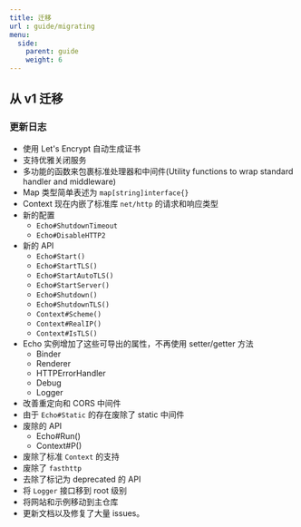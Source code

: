 ```yaml
---
title: 迁移
url : guide/migrating
menu:
  side:
    parent: guide
    weight: 6
---
```


## 从 v1 迁移

### 更新日志

- 使用 Let's Encrypt 自动生成证书
- 支持优雅关闭服务
- 多功能的函数来包裹标准处理器和中间件(Utility functions to wrap standard handler and middleware)
- Map 类型简单表述为 `map[string]interface{}`
- Context 现在内嵌了标准库 `net/http` 的请求和响应类型
- 新的配置
  - `Echo#ShutdownTimeout`
  - `Echo#DisableHTTP2`
- 新的 API
  - `Echo#Start()`
  - `Echo#StartTLS()`
  - `Echo#StartAutoTLS()`
  - `Echo#StartServer()`
  - `Echo#Shutdown()`
  - `Echo#ShutdownTLS()`
  - `Context#Scheme()`
  - `Context#RealIP()`
  - `Context#IsTLS()`
- Echo 实例增加了这些可导出的属性，不再使用 setter/getter 方法
  - Binder
  - Renderer
  - HTTPErrorHandler
  - Debug
  - Logger 
- 改善重定向和 CORS 中间件
- 由于 `Echo#Static` 的存在废除了 static 中间件
- 废除的 API
  - Echo#Run()
  - Context#P()
- 废除了标准 `Context` 的支持
- 废除了 `fasthttp` 
- 去除了标记为 deprecated 的 API
- 将 `Logger` 接口移到 root 级别
- 将网站和示例移动到主仓库
- 更新文档以及修复了大量 issues。  